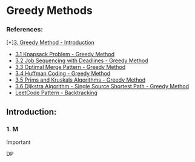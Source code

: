 # Greedy Methods

### References:
[*][3. Greedy Method - Introduction](https://www.youtube.com/watch?v=ARvQcqJ_-NY&list=PLDN4rrl48XKpZkf03iYFl-O29szjTrs_O&index=41)
- [3.1 Knapsack Problem - Greedy Method](https://www.youtube.com/watch?v=oTTzNMHM05I&list=PLDN4rrl48XKpZkf03iYFl-O29szjTrs_O&index=41)
- [3.2 Job Sequencing with Deadlines - Greedy Method](https://www.youtube.com/watch?v=zPtI8q9gvX8&list=PLDN4rrl48XKpZkf03iYFl-O29szjTrs_O&index=42)
- [3.3 Optimal Merge Pattern - Greedy Method](https://www.youtube.com/watch?v=HHIc5JZyenI&list=PLDN4rrl48XKpZkf03iYFl-O29szjTrs_O&index=43)
- [3.4 Huffman Coding - Greedy Method](https://www.youtube.com/watch?v=co4_ahEDCho&list=PLDN4rrl48XKpZkf03iYFl-O29szjTrs_O&index=44)
- [3.5 Prims and Kruskals Algorithms - Greedy Method](https://www.youtube.com/watch?v=4ZlRH0eK-qQ&list=PLDN4rrl48XKpZkf03iYFl-O29szjTrs_O&index=45)
- [3.6 Dijkstra Algorithm - Single Source Shortest Path - Greedy Method](https://www.youtube.com/watch?v=XB4MIexjvY0&list=PLDN4rrl48XKpZkf03iYFl-O29szjTrs_O&index=46)
- [LeetCode Pattern - Backtracking](https://leetcode.com/problem-list/greedy/)

## Introduction:
   ###  1. M 
   > [!IMPORTANT]
   > DP
 




